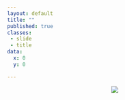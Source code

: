 ```yaml
---
layout: default
title: ""
published: true
classes:
 - slide
 - title
data:
  x: 0
  y: 0

---
```


<center>
<img src="http://img.skitch.com/20120705-g9wpdewgxe3eqnqhjywagy5t7k.jpg">
</center>
